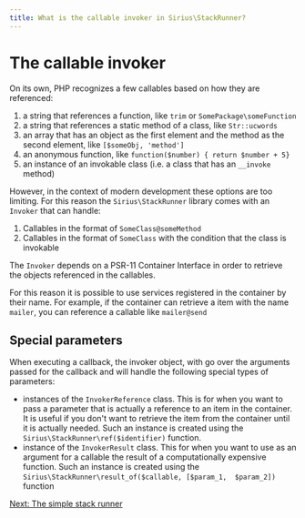```yaml
---
title: What is the callable invoker in Sirius\StackRunner?
---
```


# The callable invoker

On its own, PHP recognizes a few callables based on how they are referenced:

1. a string that references a function, like `trim` or `SomePackage\someFunction`
2. a string that references a static method of a class, like `Str::ucwords`
3. an array that has an object as the first element and the method as the second element, like `[$someObj, 'method']`
4. an anonymous function, like `function($number) { return $number + 5}`
5. an instance of an invokable class (i.e. a class that has an `__invoke` method)

However, in the context of modern development these options are too limiting. For this reason the `Sirius\StackRunner` library comes with an `Invoker` that can handle:

1. Callables in the format of `SomeClass@someMethod` 
2. Callables in the format of `SomeClass` with the condition that the class is invokable

The `Invoker` depends on a PSR-11 Container Interface in order to retrieve the objects referenced in the callables. 

For this reason it is possible to use services registered in the container by their name. For example, if the container can retrieve a item with the name `mailer`, you can reference a callable like `mailer@send` 

## Special parameters

When executing a callback, the invoker object, with go over the arguments passed for the callback and will handle the following special types of parameters:

- instances of the `InvokerReference` class. This is for when you want to pass a parameter that is actually a reference to an item in the container. It is useful if you don't want to retrieve the item from the container until it is actually 
  needed. Such an instance is created using the `Sirius\StackRunner\ref($identifier)` function.
- instance of the `InvokerResult` class. This for when you want to use as an argument for a callable the result of a computationally expensive function. Such an instance is created using the `Sirius\StackRunner\result_of($callable, [$param_1, 
  $param_2])` function

[Next: The simple stack runner](3_simple_runner.md)
